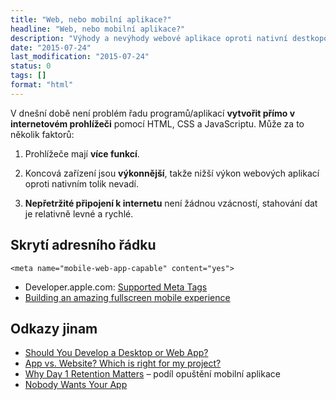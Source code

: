 ```yaml
---
title: "Web, nebo mobilní aplikace?"
headline: "Web, nebo mobilní aplikace?"
description: "Výhody a nevýhody webové aplikace oproti nativní destkopové nebo mobilní."
date: "2015-07-24"
last_modification: "2015-07-24"
status: 0
tags: []
format: "html"
---
```


<p>V dnešní době není problém řadu programů/aplikací <b>vytvořit přímo v internetovém prohlížeči</b> pomocí HTML, CSS a JavaScriptu. Může za to několik faktorů:</p>

<ol>
  <li>
    <p>Prohlížeče mají <b>více funkcí</b>.</p>
  </li>
  
  <li>
    <p>Koncová zařízení jsou <b>výkonnější</b>, takže nižší výkon webových aplikací oproti nativním tolik nevadí.</p>
  </li>
  
  <li>
    <p><b>Nepřetržité připojení k internetu</b> není žádnou vzácností, stahování dat je relativně levné a rychlé.</p>
  </li>
</ol>


<h2 id="adersni-radek">Skrytí adresního řádku</h2>

<pre><code>&lt;meta name="mobile-web-app-capable" content="yes"></code></pre>

<ul>
  <li>Developer.apple.com: <a href="https://developer.apple.com/library/iad/documentation/AppleApplications/Reference/SafariHTMLRef/Articles/MetaTags.html">Supported Meta Tags</a></li>
  
  <li><a href="http://www.html5rocks.com/en/mobile/fullscreen/">Building an amazing fullscreen mobile experience</a></li>
</ul>




<h2 id="odkazy">Odkazy jinam</h2>

<ul>
  <li><a href="http://www.sitepoint.com/web-desktop-apps/">Should You Develop a Desktop or Web App?</a></li>
  
  <li><a href="http://appvswebsite.com">App vs. Website? Which is right for my project?</a></li>
  <li><a href="http://www.lukew.com/ff/entry.asp?1955">Why Day 1 Retention Matters</a> – podíl opuštění mobilní aplikace</li>
  <li><a href="https://medium.com/swlh/nobody-wants-your-app-6af1f7f69cb7#.gqdcq8648">Nobody Wants Your App</a></li>
</ul>